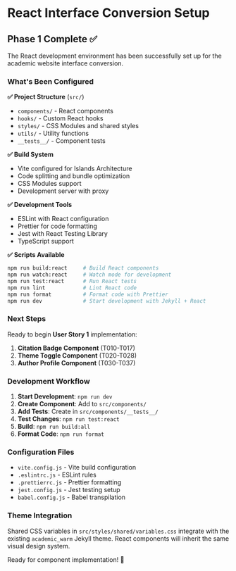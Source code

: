 # React Interface Conversion Setup

## Phase 1 Complete ✅

The React development environment has been successfully set up for the academic website interface conversion.

### What's Been Configured

**✅ Project Structure** (`src/`)
- `components/` - React components
- `hooks/` - Custom React hooks
- `styles/` - CSS Modules and shared styles
- `utils/` - Utility functions
- `__tests__/` - Component tests

**✅ Build System**
- Vite configured for Islands Architecture
- Code splitting and bundle optimization
- CSS Modules support
- Development server with proxy

**✅ Development Tools**
- ESLint with React configuration
- Prettier for code formatting
- Jest with React Testing Library
- TypeScript support

**✅ Scripts Available**
```bash
npm run build:react     # Build React components
npm run watch:react     # Watch mode for development
npm run test:react      # Run React tests
npm run lint            # Lint React code
npm run format          # Format code with Prettier
npm run dev             # Start development with Jekyll + React
```

### Next Steps

Ready to begin **User Story 1** implementation:

1. **Citation Badge Component** (T010-T017)
2. **Theme Toggle Component** (T020-T028)
3. **Author Profile Component** (T030-T037)

### Development Workflow

1. **Start Development**: `npm run dev`
2. **Create Component**: Add to `src/components/`
3. **Add Tests**: Create in `src/components/__tests__/`
4. **Test Changes**: `npm run test:react`
5. **Build**: `npm run build:all`
6. **Format Code**: `npm run format`

### Configuration Files

- `vite.config.js` - Vite build configuration
- `.eslintrc.js` - ESLint rules
- `.prettierrc.js` - Prettier formatting
- `jest.config.js` - Jest testing setup
- `babel.config.js` - Babel transpilation

### Theme Integration

Shared CSS variables in `src/styles/shared/variables.css` integrate with the existing `academic_warm` Jekyll theme. React components will inherit the same visual design system.

Ready for component implementation! 🚀